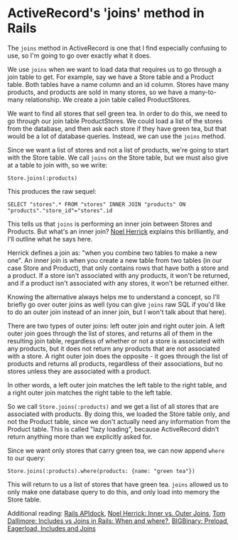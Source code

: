 # ActiveRecord's 'joins' method in Rails

The `joins` method in ActiveRecord is one that I find especially confusing to use, so I'm going to go over exactly what it does.

We use `joins` when we want to load data that requires us to go through a join table to get. For example, say we have a Store table and a Product table. Both tables have a name column and an id column. Stores have many products, and products are sold in many stores, so we have a many-to-many relationship. We create a join table called ProductStores.

We want to find all stores that sell green tea. In order to do this, we need to go through our join table ProductStores. We could load a list of the stores from the database, and then ask each store if they have green tea, but that would be a lot of database queries. Instead, we can use the `joins` method.

Since we want a list of stores and not a list of products, we're going to start with the Store table. We call `joins` on the Store table, but we must also give at a table to join with, so we write:

`Store.joins(:products)`

This produces the raw sequel:

`SELECT "stores".* FROM "stores" INNER JOIN "products" ON "products"."store_id"="stores".id`

This tells us that `joins` is performing an inner join between Stores and Products. But what's an inner join? [Noel Herrick](http://www.noelherrick.com/blog/inner-vs-outer-joins) explains this brilliantly, and I'll outline what he says here.

Herrick defines a join as: "when you combine two tables to make a new one". An inner join is when you create a new table from two tables (in our case Store and Product), that only contains rows that have both a store and a product. If a store isn't associated with any products, it won't be returned, and if a product isn't associated with any stores, it won't be returned either.

Knowing the alternative always helps me to understand a concept, so I'll briefly go over outer joins as well (you can give `joins` raw SQL if you'd like to do an outer join instead of an inner join, but I won't talk about that here).

There are two types of outer joins: left outer join and right outer join. A left outer join goes through the list of stores, and returns all of them in the resulting join table, regardless of whether or not a store is associated with any products, but it does not return any products that are not associated with a store. A right outer join does the opposite - it goes through the list of products and returns all products, regardless of their associations, but no stores unless they are associated with a product.

In other words, a left outer join matches the left table to the right table, and a right outer join matches the right table to the left table.

So we call `Store.joins(:products)` and we get a list of all stores that are associated with products. By doing this, we loaded the Store table only, and not the Product table, since we don't actually need any information from the Product table. This is called "lazy loading", because ActiveRecord didn't return anything more than we explicitly asked for.

Since we want only stores that carry green tea, we can now append `where` to our query:

`Store.joins(:products).where(products: {name: "green tea"})`

This will return to us a list of stores that have green tea. `joins` allowed us to only make one database query to do this, and only load into memory the Store table.  

Additional reading: [Rails APIdock](http://apidock.com/rails/ActiveRecord/QueryMethods/joins), [Noel Herrick: Inner vs. Outer Joins](http://www.noelherrick.com/blog/inner-vs-outer-joins), [Tom Dallimore: Includes vs Joins in Rails: When and where?](http://tomdallimore.com/blog/includes-vs-joins-in-rails-when-and-where/), [BIGBinary: Preload, Eagerload, Includes and Joins](http://blog.bigbinary.com/2013/07/01/preload-vs-eager-load-vs-joins-vs-includes.html)
